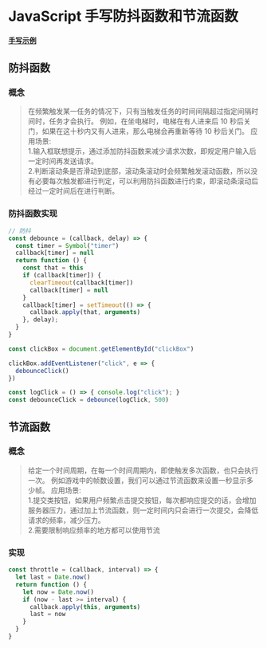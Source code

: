 # JavaScript 手写防抖函数和节流函数

#### [手写示例](../demos/javascript手写/防抖和节流/index.html)

## 防抖函数

### 概念

> 在频繁触发某一任务的情况下，只有当触发任务的时间间隔超过指定间隔时间时，任务才会执行。
> 例如，在坐电梯时，电梯在有人进来后 10 秒后关门，如果在这十秒内又有人进来，那么电梯会再重新等待 10 秒后关门。
> 应用场景:  
> 1.输入框联想提示，通过添加防抖函数来减少请求次数，即规定用户输入后一定时间再发送请求。  
> 2.判断滚动条是否滑动到底部，滚动条滚动时会频繁触发滚动函数，所以没有必要每次触发都进行判定，可以利用防抖函数进行约束，即滚动条滚动后经过一定时间后在进行判断。

### 防抖函数实现

```JavaScript
// 防抖
const debounce = (callback, delay) => {
  const timer = Symbol("timer")
  callback[timer] = null
  return function () {
    const that = this
    if (callback[timer]) {
      clearTimeout(callback[timer])
      callback[timer] = null
    }
    callback[timer] = setTimeout(() => {
      callback.apply(that, arguments)
    }, delay);
  }
}

const clickBox = document.getElementById("clickBox")

clickBox.addEventListener("click", e => {
  debounceClick()
})

const logClick = () => { console.log("click"); }
const debounceClick = debounce(logClick, 500)
```

## 节流函数

### 概念

> 给定一个时间周期，在每一个时间周期内，即使触发多次函数，也只会执行一次。
> 例如游戏中的帧数设置，我们可以通过节流函数来设置一秒显示多少帧。
> 应用场景:  
> 1.提交类按钮，如果用户频繁点击提交按钮，每次都响应提交的话，会增加服务器压力，通过加上节流函数，则一定时间内只会进行一次提交，会降低请求的频率，减少压力。  
> 2.需要限制响应频率的地方都可以使用节流

### 实现

```JavaScript
const throttle = (callback, interval) => {
  let last = Date.now()
  return function () {
    let now = Date.now()
    if (now - last >= interval) {
      callback.apply(this, arguments)
      last = now
    }
  }
}
```
